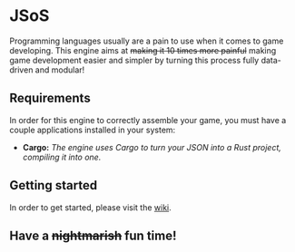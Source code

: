 # JSoS
Programming languages usually are a pain to use when it comes to game developing. This engine aims at ~~making it 10 times more painful~~ making game development easier and simpler by turning this process fully data-driven and modular!

## Requirements
In order for this engine to correctly assemble your game, you must have a couple applications installed in your system:
* **Cargo:** *The engine uses Cargo to turn your JSON into a Rust project, compiling it into one.*

## Getting started
In order to get started, please visit the [wiki]().

## Have a ~~nightmarish~~ fun time!
